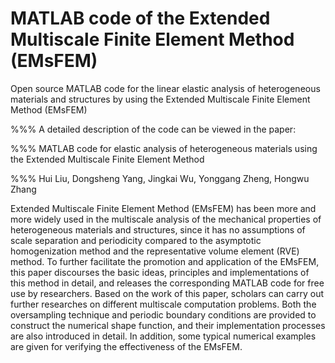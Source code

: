 # MATLAB code of the Extended Multiscale Finite Element Method (EMsFEM)
Open source MATLAB code for the linear elastic analysis of heterogeneous materials and structures by using the Extended Multiscale Finite Element Method (EMsFEM)

%%% A detailed description of the code can be viewed in the paper:

%%% MATLAB code for elastic analysis of heterogeneous materials using the Extended Multiscale Finite Element Method

%%% Hui Liu, Dongsheng Yang, Jingkai Wu, Yonggang Zheng, Hongwu Zhang


Extended Multiscale Finite Element Method (EMsFEM) has been more and more widely used in the multiscale analysis of the mechanical properties of heterogeneous materials and structures, since it has no assumptions of scale separation and periodicity compared to the asymptotic homogenization method and the representative volume element (RVE) method. To further facilitate the promotion and application of the EMsFEM, this paper discourses the basic ideas, principles and implementations of this method in detail, and releases the corresponding MATLAB code for free use by researchers. Based on the work of this paper, scholars can carry out further researches on different multiscale computation problems. Both the oversampling technique and periodic boundary conditions are provided to construct the numerical shape function, and their implementation processes are also introduced in detail. In addition, some typical numerical examples are given for verifying the effectiveness of the EMsFEM.

